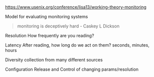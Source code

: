 

https://www.usenix.org/conference/lisa13/working-theory-monitoring

Model for evaluating monitoring systems

> monitoring is deceptively hard - Caskey L Dickson


Resolution
  How frequently are you reading?
  
Latency
  After reading, how long do we act on them? seconds, minutes, hours

Diversity
 collection from many different sources
 
Configuration
Release and Control of changing params/resolution
